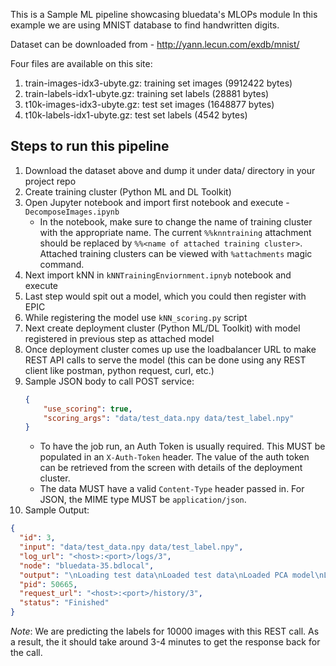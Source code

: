 This is a Sample ML pipeline showcasing bluedata's MLOPs module
In this example we are using MNIST database to find handwritten digits.

Dataset can be downloaded from - http://yann.lecun.com/exdb/mnist/

Four files are available on this site:

1. train-images-idx3-ubyte.gz:  training set images (9912422 bytes)
2. train-labels-idx1-ubyte.gz:  training set labels (28881 bytes)
3. t10k-images-idx3-ubyte.gz:   test set images (1648877 bytes)
4. t10k-labels-idx1-ubyte.gz:   test set labels (4542 bytes)


## Steps to run this pipeline

1. Download the dataset above and dump it under data/ directory in your project repo
2. Create training cluster (Python ML and DL Toolkit)
3. Open Jupyter notebook and import first notebook and execute  - `DecomposeImages.ipynb`
   -  In the notebook, make sure to change the name of training cluster with the appropriate name. The current  `%%knntraining` attachment should be replaced by `%%<name of attached training cluster>`. Attached training clusters can be viewed with `%attachments` magic command.
4. Next import kNN in `kNNTrainingEnviornment.ipnyb` notebook and execute
5. Last step would spit out a model, which you could then register with EPIC
6. While registering the model use `kNN_scoring.py` script
7. Next create deployment cluster (Python ML/DL Toolkit) with model registered in previous step as attached model
8. Once deployment cluster comes up use the loadbalancer URL to make REST API calls to serve the model (this can be done using any REST client like postman, python request, curl, etc.)
9. Sample JSON body to call POST service:
   ```json
   {
       "use_scoring": true,
       "scoring_args": "data/test_data.npy data/test_label.npy"
   }
   ```
   - To have the job run, an Auth Token is usually required. This MUST be populated in an `X-Auth-Token` header. The value of the auth token can be retrieved from the screen with details of the deployment cluster.
   - The data MUST have a valid `Content-Type` header passed in. For JSON, the MIME type MUST be `application/json`.
10. Sample  Output:
  ```json
  {
    "id": 3,
    "input": "data/test_data.npy data/test_label.npy",
    "log_url": "<host>:<port>/logs/3",
    "node": "bluedata-35.bdlocal",
    "output": "\nLoading test data\nLoaded test data\nLoaded PCA model\nLoaded kNN  model. Now predicting ...\nAccuracy for kNN model is:  0.9723\nAccuracy for kNN model is:  97.23\n\n",
    "pid": 50665,
    "request_url": "<host>:<port>/history/3",
    "status": "Finished"
  }
  ```

*Note*: We are predicting the labels for 10000 images with this REST call. As a result, the it should take around 3-4 minutes to get the response back for the call.


